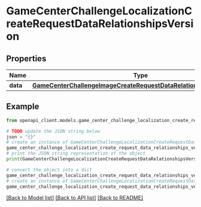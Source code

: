 # GameCenterChallengeLocalizationCreateRequestDataRelationshipsVersion


## Properties

Name | Type | Description | Notes
------------ | ------------- | ------------- | -------------
**data** | [**GameCenterChallengeImageCreateRequestDataRelationshipsVersionData**](GameCenterChallengeImageCreateRequestDataRelationshipsVersionData.md) |  | 

## Example

```python
from openapi_client.models.game_center_challenge_localization_create_request_data_relationships_version import GameCenterChallengeLocalizationCreateRequestDataRelationshipsVersion

# TODO update the JSON string below
json = "{}"
# create an instance of GameCenterChallengeLocalizationCreateRequestDataRelationshipsVersion from a JSON string
game_center_challenge_localization_create_request_data_relationships_version_instance = GameCenterChallengeLocalizationCreateRequestDataRelationshipsVersion.from_json(json)
# print the JSON string representation of the object
print(GameCenterChallengeLocalizationCreateRequestDataRelationshipsVersion.to_json())

# convert the object into a dict
game_center_challenge_localization_create_request_data_relationships_version_dict = game_center_challenge_localization_create_request_data_relationships_version_instance.to_dict()
# create an instance of GameCenterChallengeLocalizationCreateRequestDataRelationshipsVersion from a dict
game_center_challenge_localization_create_request_data_relationships_version_from_dict = GameCenterChallengeLocalizationCreateRequestDataRelationshipsVersion.from_dict(game_center_challenge_localization_create_request_data_relationships_version_dict)
```
[[Back to Model list]](../README.md#documentation-for-models) [[Back to API list]](../README.md#documentation-for-api-endpoints) [[Back to README]](../README.md)



